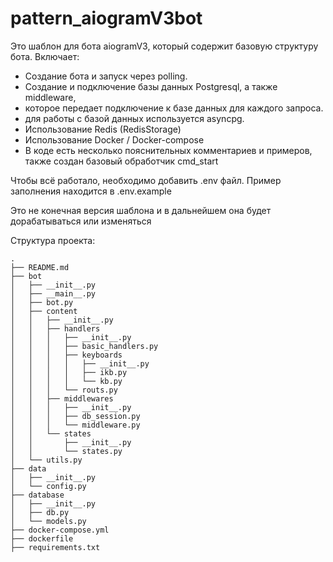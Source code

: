 # pattern_aiogramV3bot

Это шаблон для бота aiogramV3, который содержит базовую структуру бота. Включает:

- Создание бота и запуск через polling.
- Создание и подключение базы данных Postgresql, а также middleware,
- которое передает подключение к базе данных для каждого запроса.
- для работы с базой данных используется asyncpg.
- Использование Redis (RedisStorage)
- Использование Docker / Docker-compose
- В коде есть несколько пояснительных комментариев и примеров, также создан базовый обработчик cmd_start

Чтобы всё работало, необходимо добавить .env файл. Пример заполнения находится в .env.example

Это не конечная версия шаблона и в дальнейшем она будет дорабатываться или изменяться


Структура проекта:
```
.
├── README.md
├── bot
│   ├── __init__.py
│   ├── __main__.py
│   ├── bot.py
│   ├── content
│   │   ├── __init__.py
│   │   ├── handlers
│   │   │   ├── __init__.py
│   │   │   ├── basic_handlers.py
│   │   │   ├── keyboards
│   │   │   │   ├── __init__.py
│   │   │   │   ├── ikb.py
│   │   │   │   └── kb.py
│   │   │   └── routs.py
│   │   ├── middlewares
│   │   │   ├── __init__.py
│   │   │   ├── db_session.py
│   │   │   └── middleware.py
│   │   └── states
│   │       ├── __init__.py
│   │       └── states.py
│   └── utils.py
├── data
│   ├── __init__.py
│   └── config.py
├── database
│   ├── __init__.py
│   ├── db.py
│   └── models.py
├── docker-compose.yml
├── dockerfile
├── requirements.txt

```
